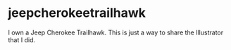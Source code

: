 # jeepcherokeetrailhawk
I own a Jeep Cherokee Trailhawk. This is just a way to share the Illustrator that I did. 
